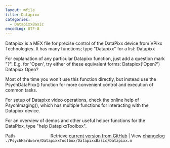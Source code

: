 ```yaml
---
layout: mfile
title: Datapixx
categories:
  - DatapixxBasic
encoding: UTF-8
---
```


Datapixx is a MEX file for precise control of the DataPixx device from
VPixx Technologies. It has many functions; type "Datapixx" for a list:
    Datapixx

For explanation of any particular Datapixx function, just add a question
mark "?". E.g. for 'Open', try either of these equivalent forms:
    Datapixx('Open?')
    Datapixx Open?

Most of the time you won't use this function directly, but instead use
the PsychDataPixx() function for more convenient control and execution of
common tasks.

For setup of Datapixx video operations, check the online help of
PsychImaging(), which has multiple functions for interacting with the
Datapixx device.

For an overview of demos and other useful helper functions for the DataPixx,
type "help DatapixxToolbox".




<div class="code_header" style="text-align:right;">
  <span style="float:left;">Path&nbsp;&nbsp;</span> <span class="counter">Retrieve <a href=
  "https://raw.github.com/Psychtoolbox-3/Psychtoolbox-3/beta/./PsychHardware/DatapixxToolbox/DatapixxBasic/Datapixx.m">current version from GitHub</a> | View <a href=
  "https://github.com/Psychtoolbox-3/Psychtoolbox-3/commits/beta/./PsychHardware/DatapixxToolbox/DatapixxBasic/Datapixx.m">changelog</a></span>
</div>
<div class="code">
  <code>./PsychHardware/DatapixxToolbox/DatapixxBasic/Datapixx.m</code>
</div>
